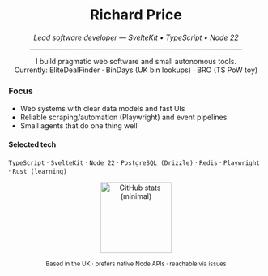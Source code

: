 <!-- Minimal, quiet, and a little bit arty -->

<h1 align="center">Richard Price</h1>
<p align="center"><em>Lead software developer — SvelteKit • TypeScript • Node 22</em></p>

<!-- Subtle animated divider: a thin line that gently “breathes” -->
<p align="center">
  <svg width="420" height="2" viewBox="0 0 420 2" xmlns="http://www.w3.org/2000/svg" role="img" aria-label="">
    <defs>
      <linearGradient id="g" x1="0" y1="0" x2="1" y2="0">
        <stop offset="0%" stop-color="#999"/>
        <stop offset="50%" stop-color="#bbb"/>
        <stop offset="100%" stop-color="#999"/>
      </linearGradient>
    </defs>
    <rect x="0" y="0" width="420" height="2" fill="url(#g)">
      <animate attributeName="opacity" values="0.45;0.75;0.45" dur="6s" repeatCount="indefinite"/>
    </rect>
  </svg>
</p>

<p align="center">
  I build pragmatic web software and small autonomous tools.<br/>
  Currently: EliteDealFinder · BinDays (UK bin lookups) · BRO (TS PoW toy)
</p>

### Focus
- Web systems with clear data models and fast UIs
- Reliable scraping/automation (Playwright) and event pipelines
- Small agents that do one thing well

#### Selected tech
`TypeScript` · `SvelteKit` · `Node 22` · `PostgreSQL (Drizzle)` · `Redis` · `Playwright` · `Rust (learning)`

<!-- Quiet stats, transparent, no bright theme -->
<p align="center">
  <img height="140" src="https://github-readme-stats.vercel.app/api?username=richardprice-1990&show_icons=false&hide_rank=true&hide_title=true&include_all_commits=true&theme=transparent&hide_border=true" alt="GitHub stats (minimal)">
</p>

<!-- Footer spacer -->
<p align="center">
  <sub>Based in the UK · prefers native Node APIs · reachable via issues</sub>
</p>
